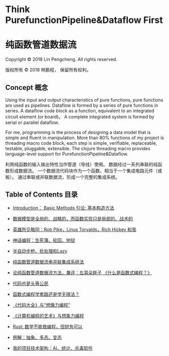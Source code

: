 # Think PurefunctionPipeline&Dataflow First
# 纯函数管道数据流

Copyright © 2018 Lin Pengcheng. All rights reserved.

版权所有 © 2018 林鹏程， 保留所有权利。

## Concept 概念

Using the input and output characteristics of pure functions, pure functions are used as pipelines.
Dataflow is formed by a series of pure functions in series.
A dataflow code block as a function, equivalent to an integrated circuit element (or board)。
A complete integrated system is formed by serial or parallel dataflow.

For me, programming is the process of designing a data model that is simple and fluent in manipulation. 
More than 80% functions of my project is threading macro code block, 
each step is simple, verifiable, replaceable, testable, pluggable, extensible. 
The clojure threading macro provides language-level support for PurefunctionPipeline&Dataflow.

利用纯函数的输入输出特性当作管道（导线）使用。
数据经过一系列串联的纯函数形成数据流。
一个数据流代码块作为一个函数，相当于一个集成电路元件（或板）。
通过串联或并联数据流，形成一个完整的集成系统。

## Table of Contents  目录

- [Introduction： Basic Methods 引论: 基本构造方法](doc/IntroductionBasicMethods.md)

- [数据模型是全局的、战略的，而函数实现只是局部的、战术的](doc/datamodel-vs-function.md)

- [英雄所见略同：Rob Pike，Linus Torvalds，Rich Hickey 和我](doc/RobPike-LinusTorvalds-RichHickey-Me.md)

- [神话编程：生死簿、轮回、地狱](doc/LifecycleManagement.md)

- [半自动步枪、批处理和Lazy](doc/lazy.md)

- [纯函数管道数据流串并联集成系统法](doc/DataflowIC.md)

- [论纯函数管道数据流方法，兼评：左耳朵耗子 《什么是函数式编程？》](doc/AboutDataflow.md)

- [代码也是头等公民](doc/code-is-first-class.md)

- [函数式编程学套路还是学无限法？](doc/infinite.md)

- [《代码大全》与“想像力编程”](doc/CodeComplete.md)

- [《计算机编程的艺术》与想象力编程](doc/TAOCP.md)

- [Rust: 数学不能救编程，但财务可以](doc/rust.md)

- [例解：抽象、多态、变态](doc/Ii-abstract.md)

- [我的项目技术架构：AI、统计、杀毒软件](doc/TechnicalFramework.md)

